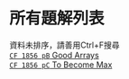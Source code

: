 # 所有題解列表
資料未排序，請善用Ctrl+F搜尋  
[`CF 1856 pB` Good Arrays](/codesp/docs/CF_1856_pB)  
[`CF 1856 pC` To Become Max](/codesp/docs/CF_1856_pC)  
